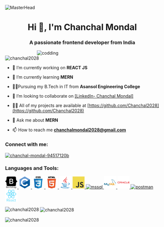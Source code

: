 ![MasterHead](https://res.cloudinary.com/practicaldev/image/fetch/s--7QWqH9YU--/c_imagga_scale,f_auto,fl_progressive,h_420,q_auto,w_1000/https://dev-to-uploads.s3.amazonaws.com/uploads/articles/pp4ll13f5onw4gqj8ggl.jpg)
<h1 align="center">Hi 👋, I'm Chanchal Mondal</h1>
<h3 align="center">A passionate frontend developer from India</h3>
<img align="right" alt="codding" width="400" src="https://cdn.dribbble.com/users/1162077/screenshots/3848914/programmer.gif">

<p align="left"> <img src="https://komarev.com/ghpvc/?username=chanchal2028&label=Profile%20views&color=0e75b6&style=flat" alt="chanchal2028" /> </p>

- 🔭 I’m currently working on **REACT JS**

- 🌱 I’m currently learning **MERN**

- 👨‍💻Pursuing my B.Tech in IT from **Asansol Engineering College**

- 👯 I’m looking to collaborate on [[LinkedIn- Chanchal Mondal]](https://www.linkedin.com/in/chanchal2028/)

- 👨‍💻 All of my projects are available at [https://github.com/Chanchal2028](https://github.com/Chanchal2028)

- 💬 Ask me about **MERN**

- 📫 How to reach me **chanchalmondal2028@gmail.com**

<h3 align="left">Connect with me:</h3>
<p align="left">
<a href="https://linkedin.com/in/chanchal-mondal-94517120b" target="blank"><img align="center" src="https://raw.githubusercontent.com/rahuldkjain/github-profile-readme-generator/master/src/images/icons/Social/linked-in-alt.svg" alt="chanchal-mondal-94517120b" height="30" width="40" /></a>
</p>

<h3 align="left">Languages and Tools:</h3>
<p align="left"> <a href="https://getbootstrap.com" target="_blank" rel="noreferrer"> <img src="https://raw.githubusercontent.com/devicons/devicon/master/icons/bootstrap/bootstrap-plain-wordmark.svg" alt="bootstrap" width="40" height="40"/> </a> <a href="https://www.cprogramming.com/" target="_blank" rel="noreferrer"> <img src="https://raw.githubusercontent.com/devicons/devicon/master/icons/c/c-original.svg" alt="c" width="40" height="40"/> </a> <a href="https://www.w3schools.com/css/" target="_blank" rel="noreferrer"> <img src="https://raw.githubusercontent.com/devicons/devicon/master/icons/css3/css3-original-wordmark.svg" alt="css3" width="40" height="40"/> </a> <a href="https://www.w3.org/html/" target="_blank" rel="noreferrer"> <img src="https://raw.githubusercontent.com/devicons/devicon/master/icons/html5/html5-original-wordmark.svg" alt="html5" width="40" height="40"/> </a> <a href="https://www.java.com" target="_blank" rel="noreferrer"> <img src="https://raw.githubusercontent.com/devicons/devicon/master/icons/java/java-original.svg" alt="java" width="40" height="40"/> </a> <a href="https://developer.mozilla.org/en-US/docs/Web/JavaScript" target="_blank" rel="noreferrer"> <img src="https://raw.githubusercontent.com/devicons/devicon/master/icons/javascript/javascript-original.svg" alt="javascript" width="40" height="40"/> </a> <a href="https://www.microsoft.com/en-us/sql-server" target="_blank" rel="noreferrer"> <img src="https://www.svgrepo.com/show/303229/microsoft-sql-server-logo.svg" alt="mssql" width="40" height="40"/> </a> <a href="https://www.mysql.com/" target="_blank" rel="noreferrer"> <img src="https://raw.githubusercontent.com/devicons/devicon/master/icons/mysql/mysql-original-wordmark.svg" alt="mysql" width="40" height="40"/> </a> <a href="https://www.oracle.com/" target="_blank" rel="noreferrer"> <img src="https://raw.githubusercontent.com/devicons/devicon/master/icons/oracle/oracle-original.svg" alt="oracle" width="40" height="40"/> </a> <a href="https://postman.com" target="_blank" rel="noreferrer"> <img src="https://www.vectorlogo.zone/logos/getpostman/getpostman-icon.svg" alt="postman" width="40" height="40"/> </a> <a href="https://reactjs.org/" target="_blank" rel="noreferrer"> <img src="https://raw.githubusercontent.com/devicons/devicon/master/icons/react/react-original-wordmark.svg" alt="react" width="40" height="40"/> </a> </p>

<p><img align="left" src="https://github-readme-stats.vercel.app/api/top-langs?username=chanchal2028&show_icons=true&locale=en&layout=compact" alt="chanchal2028" /></p>

<p>&nbsp;<img align="center" src="https://github-readme-stats.vercel.app/api?username=chanchal2028&show_icons=true&locale=en" alt="chanchal2028" /></p>

<p><img align="center" src="https://github-readme-streak-stats.herokuapp.com/?user=chanchal2028&" alt="chanchal2028" /></p>
